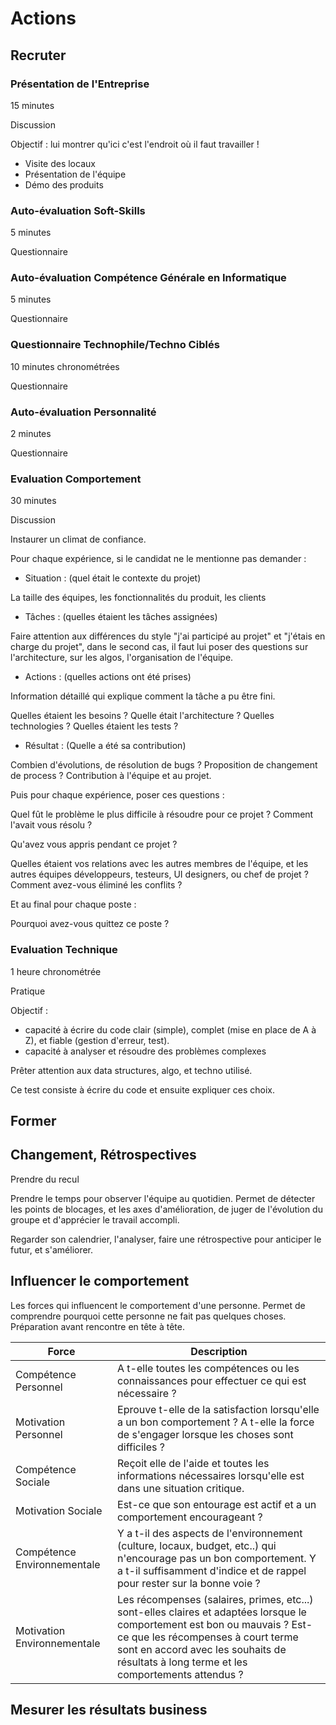 # Actions


## Recruter


### Présentation de l'Entreprise

15 minutes 

Discussion

Objectif : lui montrer qu'ici c'est l'endroit où il faut travailler !

* Visite des locaux
* Présentation de l'équipe
* Démo des produits

###  Auto-évaluation Soft-Skills

5 minutes

Questionnaire


### Auto-évaluation Compétence Générale en Informatique

5 minutes 

Questionnaire

### Questionnaire Technophile/Techno Ciblés

10 minutes chronométrées 

Questionnaire

### Auto-évaluation Personnalité

2 minutes 

Questionnaire

### Evaluation Comportement

30 minutes

Discussion

Instaurer un climat de confiance.

Pour chaque expérience, si le candidat ne le mentionne pas demander : 

* Situation : (quel était le contexte du projet)

La taille des équipes, les fonctionnalités du produit, les clients

* Tâches : (quelles étaient les tâches assignées)

Faire attention aux différences du style "j'ai participé au projet" et "j'étais en charge du projet", dans le second cas, il faut lui poser des questions sur l'architecture, sur les algos, l'organisation de l'équipe.

* Actions : (quelles actions ont été prises)

Information détaillé qui explique comment la tâche a pu être fini.

Quelles étaient les besoins ? Quelle était l'architecture ? Quelles technologies ? Quelles étaient les tests ?

* Résultat : (Quelle a été sa contribution)

Combien d'évolutions, de résolution de bugs ? Proposition de changement de process ? Contribution à l'équipe et au projet.

Puis pour chaque expérience, poser ces questions : 

Quel fût le problème le plus difficile à résoudre pour ce projet ? Comment l'avait vous résolu ?

Qu'avez vous appris pendant ce projet ?

Quelles étaient vos relations avec les autres membres de l'équipe, et les autres équipes développeurs, testeurs, UI designers, ou chef de projet ? Comment avez-vous éliminé les conflits ?

Et au final pour chaque poste : 

Pourquoi avez-vous quittez ce poste ?

### Evaluation Technique

1 heure chronométrée 

Pratique

Objectif :
 - capacité à écrire du code clair (simple), complet (mise en place de A à Z), et fiable (gestion d'erreur, test).
 - capacité à analyser et résoudre des problèmes complexes

Prêter attention aux data structures, algo, et techno utilisé.

Ce test consiste à écrire du code et ensuite expliquer ces choix.


## Former

## Changement, Rétrospectives

Prendre du recul

Prendre le temps pour observer l'équipe au quotidien. Permet de détecter les points de blocages, et les axes d'amélioration, de juger de l'évolution du groupe et d'apprécier le travail accompli.

Regarder son calendrier, l'analyser, faire une rétrospective pour anticiper le futur, et s'améliorer.

## Influencer le comportement

Les forces qui influencent le comportement d'une personne.
Permet de comprendre pourquoi cette personne ne fait pas quelques choses.
Préparation avant rencontre en tête à tête.


| Force | Description |
| -- | -- |
| Compétence Personnel | A t-elle toutes les compétences ou les connaissances pour effectuer ce qui est nécessaire ? |
| Motivation Personnel | Eprouve t-elle de la satisfaction lorsqu'elle a un bon comportement ? A t-elle la force de s'engager lorsque les choses sont difficiles ? |
| Compétence Sociale | Reçoit elle de l'aide et toutes les informations nécessaires lorsqu'elle est dans une situation critique. |
| Motivation Sociale | Est-ce que son entourage est actif et a un comportement encourageant ? |
| Compétence Environnementale | Y a t-il des aspects de l'environnement (culture, locaux, budget, etc..) qui n'encourage pas un bon comportement. Y a t-il suffisamment d'indice et de rappel pour rester sur la bonne voie ? |
| Motivation Environnementale | Les récompenses (salaires, primes, etc...) sont-elles claires et adaptées lorsque le comportement est bon ou mauvais ? Est-ce que les récompenses à court terme sont en accord avec les souhaits de résultats à long terme et les comportements attendus ? |
 
 	

## Mesurer les résultats business
